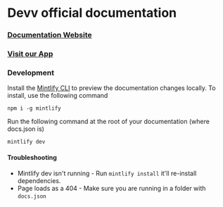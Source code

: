 # Devv official documentation

### [Documentation Website](https://docs.devv.ai)

### [Visit our App](https://devv.ai)

### Development

Install the [Mintlify CLI](https://www.npmjs.com/package/mintlify) to preview the documentation changes locally. To install, use the following command

```
npm i -g mintlify
```

Run the following command at the root of your documentation (where docs.json is)

```
mintlify dev
```

#### Troubleshooting

-  Mintlify dev isn't running - Run `mintlify install` it'll re-install dependencies.
-  Page loads as a 404 - Make sure you are running in a folder with `docs.json`
